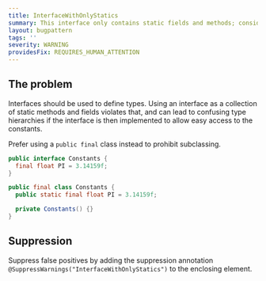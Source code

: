 ```yaml
---
title: InterfaceWithOnlyStatics
summary: This interface only contains static fields and methods; consider making it a final class instead to prevent subclassing.
layout: bugpattern
tags: ''
severity: WARNING
providesFix: REQUIRES_HUMAN_ATTENTION
---
```


<!--
*** AUTO-GENERATED, DO NOT MODIFY ***
To make changes, edit the @BugPattern annotation or the explanation in docs/bugpattern.
-->

## The problem
Interfaces should be used to define types. Using an interface as a collection of
static methods and fields violates that, and can lead to confusing type
hierarchies if the interface is then implemented to allow easy access to the
constants.

Prefer using a `public final` class instead to prohibit subclassing.

```java
public interface Constants {
  final float PI = 3.14159f;
}
```

```java
public final class Constants {
  public static final float PI = 3.14159f;

  private Constants() {}
}
```

## Suppression
Suppress false positives by adding the suppression annotation `@SuppressWarnings("InterfaceWithOnlyStatics")` to the enclosing element.
